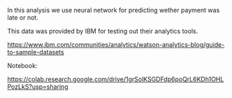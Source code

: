 In this analysis we use neural network for predicting wether payment was late or not.

This data was provided by IBM for testing out their analytics tools.

https://www.ibm.com/communities/analytics/watson-analytics-blog/guide-to-sample-datasets

Notebook:

https://colab.research.google.com/drive/1grSolKSGDFdp6poQrL6KDh1OHLPozLkS?usp=sharing
